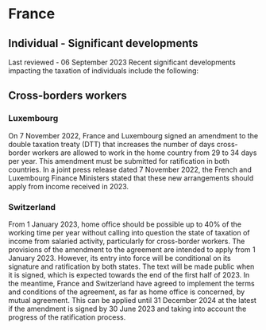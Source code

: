 # France
## Individual - Significant developments
Last reviewed - 06 September 2023
Recent significant developments impacting the taxation of individuals include the following:
## Cross-borders workers
### Luxembourg
On 7 November 2022, France and Luxembourg signed an amendment to the double taxation treaty (DTT) that increases the number of days cross-border workers are allowed to work in the home country from 29 to 34 days per year. This amendment must be submitted for ratification in both countries. In a joint press release dated 7 November 2022, the French and Luxembourg Finance Ministers stated that these new arrangements should apply from income received in 2023.
### Switzerland
From 1 January 2023, home office should be possible up to 40% of the working time per year without calling into question the state of taxation of income from salaried activity, particularly for cross-border workers.
The provisions of the amendment to the agreement are intended to apply from 1 January 2023. However, its entry into force will be conditional on its signature and ratification by both states. The text will be made public when it is signed, which is expected towards the end of the first half of 2023.
In the meantime, France and Switzerland have agreed to implement the terms and conditions of the agreement, as far as home office is concerned, by mutual agreement. This can be applied until 31 December 2024 at the latest if the amendment is signed by 30 June 2023 and taking into account the progress of the ratification process.
